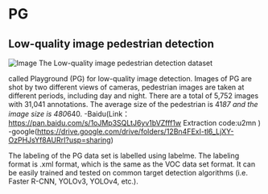 # PG

## Low-quality image pedestrian detection
![Image]()
The Low-quality image pedestrian detection dataset 

called Playground (PG) for low-quality image detection. Images of PG are shot by two different views of cameras, pedestrian images are taken at different periods, including day and night. There are a total of 5,752 images with 31,041 annotations. The average size of the pedestrian is 41*87 and the image size is 480*640. 
-Baidu(Link：https://pan.baidu.com/s/1oJMp3SQLtJ6yv1bVZfff1w Extraction code:u2mn )
-google(https://drive.google.com/drive/folders/12Bn4FExI-tl6_LjXY-OzPHJsYf8AURrI?usp=sharing)

The labeling of the PG data set is labelled using labelme. The labeling format is .xml format, which is the same as the VOC data set format. It can be easily trained and tested on common target detection algorithms (i.e. Faster R-CNN, YOLOv3, YOLOv4, etc.).


